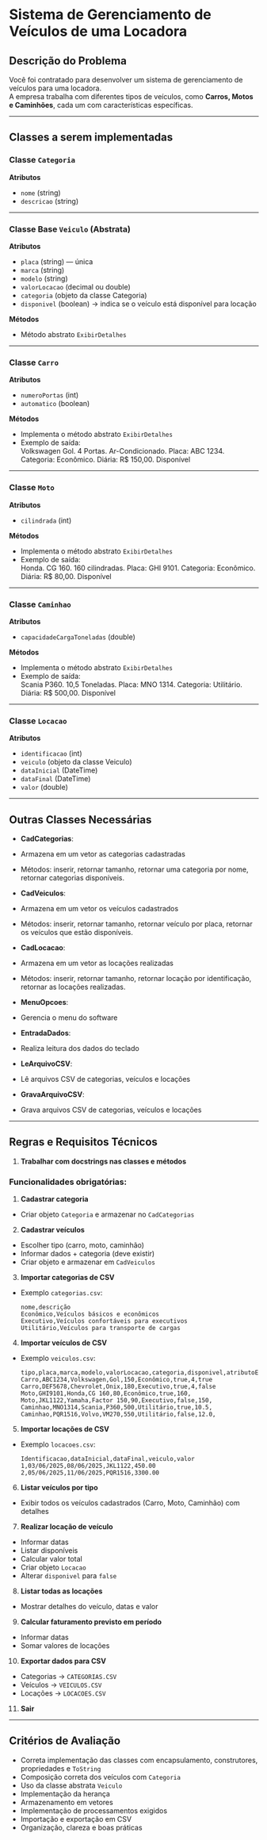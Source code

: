 # Sistema de Gerenciamento de Veículos de uma Locadora

## Descrição do Problema

Você foi contratado para desenvolver um sistema de gerenciamento de veículos para uma locadora.  
A empresa trabalha com diferentes tipos de veículos, como **Carros, Motos e Caminhões**, cada um com características específicas.

---

## Classes a serem implementadas

### Classe `Categoria`
**Atributos**
- `nome` (string)  
- `descricao` (string)  

---

### Classe Base `Veiculo` (Abstrata)
**Atributos**
- `placa` (string) — única  
- `marca` (string)  
- `modelo` (string)  
- `valorLocacao` (decimal ou double)  
- `categoria` (objeto da classe Categoria)  
- `disponivel` (boolean) → indica se o veículo está disponível para locação  

**Métodos**
- Método abstrato `ExibirDetalhes`  

---

### Classe `Carro`
**Atributos**
- `numeroPortas` (int)  
- `automatico` (boolean)  

**Métodos**
- Implementa o método abstrato `ExibirDetalhes`  
- Exemplo de saída:  
Volkswagen Gol. 4 Portas. Ar-Condicionado. Placa: ABC 1234. Categoria: Econômico. Diária: R$ 150,00. Disponível


---

### Classe `Moto`
**Atributos**
- `cilindrada` (int)  

**Métodos**
- Implementa o método abstrato `ExibirDetalhes`  
- Exemplo de saída:  
Honda. CG 160. 160 cilindradas. Placa: GHI 9101. Categoria: Econômico. Diária: R$ 80,00. Disponível


---

### Classe `Caminhao`
**Atributos**
- `capacidadeCargaToneladas` (double)  

**Métodos**
- Implementa o método abstrato `ExibirDetalhes`  
- Exemplo de saída:  
Scania P360. 10,5 Toneladas. Placa: MNO 1314. Categoria: Utilitário. Diária: R$ 500,00. Disponível


---

### Classe `Locacao`
**Atributos**
- `identificacao` (int)  
- `veiculo` (objeto da classe Veiculo)  
- `dataInicial` (DateTime)  
- `dataFinal` (DateTime)  
- `valor` (double)  

---

## Outras Classes Necessárias

- **CadCategorias**:  
- Armazena em um vetor as categorias cadastradas  
- Métodos: inserir, retornar tamanho, retornar uma categoria por nome, retornar categorias disponíveis.

- **CadVeiculos**:  
- Armazena em um vetor os veículos cadastrados  
- Métodos: inserir, retornar tamanho, retornar veículo por placa, retornar os veículos que estão disponíveis.  

- **CadLocacao**:  
- Armazena em um vetor as locações realizadas  
- Métodos: inserir, retornar tamanho, retornar locação por identificação, retornar as locações realizadas. 

- **MenuOpcoes**:  
- Gerencia o menu do software  

- **EntradaDados**:  
- Realiza leitura dos dados do teclado  

- **LeArquivoCSV**:  
- Lê arquivos CSV de categorias, veículos e locações  

- **GravaArquivoCSV**:  
- Grava arquivos CSV de categorias, veículos e locações  

---

## Regras e Requisitos Técnicos
1. **Trabalhar com docstrings nas classes e métodos**

### Funcionalidades obrigatórias:

1. **Cadastrar categoria**  
 - Criar objeto `Categoria` e armazenar no `CadCategorias`  

2. **Cadastrar veículos**  
 - Escolher tipo (carro, moto, caminhão)  
 - Informar dados + categoria (deve existir)  
 - Criar objeto e armazenar em `CadVeiculos`  

3. **Importar categorias de CSV**  
 - Exemplo `categorias.csv`:  
   ```
   nome,descrição
   Econômico,Veículos básicos e econômicos
   Executivo,Veículos confortáveis para executivos
   Utilitário,Veículos para transporte de cargas
   ```

4. **Importar veículos de CSV**  
 - Exemplo `veiculos.csv`:  
   ```
   tipo,placa,marca,modelo,valorLocacao,categoria,disponivel,atributoEspecifico1,atributoEspecifico2
   Carro,ABC1234,Volkswagen,Gol,150,Econômico,true,4,true
   Carro,DEF5678,Chevrolet,Onix,180,Executivo,true,4,false
   Moto,GHI9101,Honda,CG 160,80,Econômico,true,160,
   Moto,JKL1122,Yamaha,Factor 150,90,Executivo,false,150,
   Caminhao,MNO1314,Scania,P360,500,Utilitário,true,10.5,
   Caminhao,PQR1516,Volvo,VM270,550,Utilitário,false,12.0,
   ```

5. **Importar locações de CSV**  
 - Exemplo `locacoes.csv`:  
   ```
   Identificacao,dataInicial,dataFinal,veiculo,valor
   1,03/06/2025,08/06/2025,JKL1122,450.00
   2,05/06/2025,11/06/2025,PQR1516,3300.00
   ```

6. **Listar veículos por tipo**  
 - Exibir todos os veículos cadastrados (Carro, Moto, Caminhão) com detalhes  

7. **Realizar locação de veículo**  
 - Informar datas  
 - Listar disponíveis  
 - Calcular valor total  
 - Criar objeto `Locacao`  
 - Alterar `disponivel` para `false`  

8. **Listar todas as locações**  
 - Mostrar detalhes do veículo, datas e valor  

9. **Calcular faturamento previsto em período**  
 - Informar datas  
 - Somar valores de locações  

10. **Exportar dados para CSV**  
  - Categorias → `CATEGORIAS.CSV`  
  - Veículos → `VEICULOS.CSV`  
  - Locações → `LOCACOES.CSV`  

11. **Sair**

---

## Critérios de Avaliação

- Correta implementação das classes com encapsulamento, construtores, propriedades e `ToString`  
- Composição correta dos veículos com `Categoria`  
- Uso da classe abstrata `Veiculo`  
- Implementação da herança  
- Armazenamento em vetores  
- Implementação de processamentos exigidos  
- Importação e exportação em CSV  
- Organização, clareza e boas práticas  
